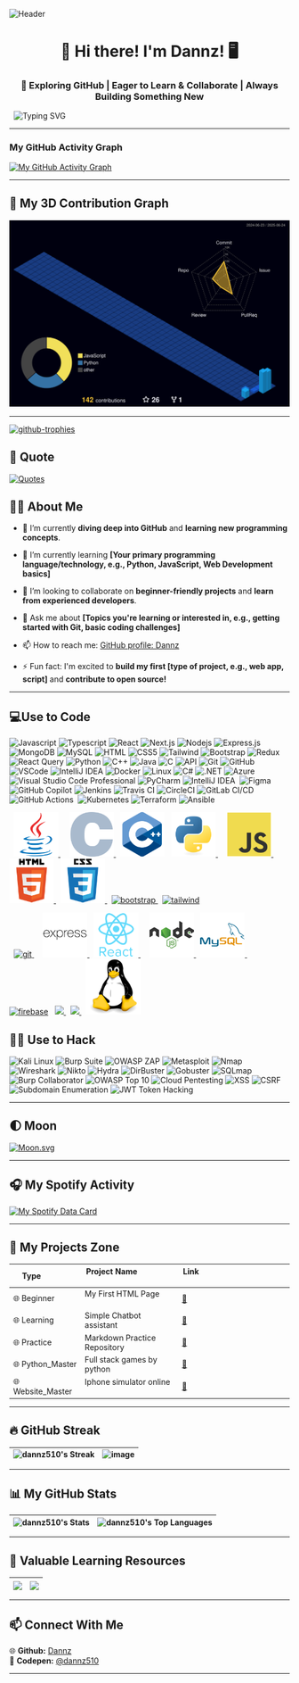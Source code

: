 ![Header](./your-header-image-name.png)
 
 <h1 align="center">👋 Hi there! I'm Dannz! 🖥️</h1>

<h3 align="center">🚀 Exploring GitHub | Eager to Learn & Collaborate | Always Building Something New</h3>

<p align="center">

  <img src="https://readme-typing-svg.herokuapp.com?color=00ccff&center=true&vCenter=true&lines=Learning+GitHub!;Exploring+new+technologies!;Open+to+collaborations!;Coding+and+building!;Connecting+with+developers!" alt="Typing SVG" />

</p>

---

### My GitHub Activity Graph

[![My GitHub Activity Graph](https://github-readme-activity-graph.vercel.app/graph?username=dannz510&theme=react-dark&hide_border=true)](https://github.com/Ashutosh00710/github-readme-activity-graph)

---
## 🧊 My 3D Contribution Graph

  ![](./profile-3d-contrib/profile-night-view.svg)


---

 <p align="center">
  
  [![github-trophies](https://github-profile-trophy.vercel.app/?username=dannz510)](https://github.com/ryo-ma/github-profile-trophy)
</p>

## 📔 Quote

[![Quotes](https://quotes-github-readme.vercel.app/api?type=horizontal&theme=dark)](https://github.com/piyushsuthar/github-readme-quotes)

## 🙋‍♂️ About Me

- 🔭 I’m currently **diving deep into GitHub** and **learning new programming concepts**.

- 🌱 I’m currently learning **[Your primary programming language/technology, e.g., Python, JavaScript, Web Development basics]**

- 👯 I’m looking to collaborate on **beginner-friendly projects** and **learn from experienced developers**.

- 💬 Ask me about **[Topics you're learning or interested in, e.g., getting started with Git, basic coding challenges]**

- 📫 How to reach me: [GitHub profile: Dannz](https://github.com/dannz510)

- ⚡ Fun fact: I'm excited to **build my first [type of project, e.g., web app, script]** and **contribute to open source!**

---



## 💻Use to Code

![Javascript](https://img.shields.io/badge/Javascript-F0DB4F?style=for-the-badge&labelColor=black&logo=javascript&logoColor=F0DB4F)
![Typescript](https://img.shields.io/badge/Typescript-007acc?style=for-the-badge&labelColor=black&logo=typescript&logoColor=007acc)
![React](https://img.shields.io/badge/-React-61DBFB?style=for-the-badge&labelColor=black&logo=react&logoColor=61DBFB)
![Next.js](https://img.shields.io/badge/next.js-000000?style=for-the-badge&logo=nextdotjs&logoColor=white)
![Nodejs](https://img.shields.io/badge/Nodejs-3C873A?style=for-the-badge&labelColor=black&logo=node.js&logoColor=3C873A)
![Express.js](https://img.shields.io/badge/Express.js-000000?style=for-the-badge&logo=express&logoColor=white)
![MongoDB](https://img.shields.io/badge/MongoDB-4EA94B?style=for-the-badge&logo=mongodb&logoColor=white)
![MySQL](https://img.shields.io/badge/MySQL-lightgrey?logo=mysql&style=for-the-badge&logoColor=white&labelColor=blue)
![HTML](https://img.shields.io/badge/HTML5-E34F26?style=for-the-badge&logo=html5&logoColor=white)
![CSS5](https://img.shields.io/badge/CSS5-1572B6?style=for-the-badge&logo=css3&logoColor=white)
![Tailwind](https://img.shields.io/badge/Tailwind_CSS-092749?style=for-the-badge&logo=tailwindcss&logoColor=06B6D4&labelColor=000000)
![Bootstrap](https://img.shields.io/badge/Bootstrap-563D7C?style=for-the-badge&logo=bootstrap&logoColor=white)
![Redux](https://img.shields.io/badge/Redux-593D88?style=for-the-badge&logo=redux&logoColor=white)
![React Query](https://img.shields.io/badge/-React_Query-FF4154?style=for-the-badge&logo=react%20query&logoColor=white)
![Python](https://img.shields.io/badge/Python-3776AB?style=for-the-badge&logo=python&logoColor=white)
![C++](https://img.shields.io/badge/C++-00599C?style=for-the-badge&logo=c%2B%2B&logoColor=white)
![Java](https://img.shields.io/badge/Java-007396?style=for-the-badge&logo=java&logoColor=white)
![C](https://img.shields.io/badge/C-00599C?style=for-the-badge&logo=c&logoColor=white)
![API](https://img.shields.io/badge/API-008000?style=for-the-badge)
![Git](https://img.shields.io/badge/Git-F05032?style=for-the-badge&logo=git&logoColor=white)
![GitHub](https://img.shields.io/badge/GitHub-181717?style=for-the-badge&logo=github&logoColor=white)
![VSCode](https://img.shields.io/badge/Visual_Studio-0078d7?style=for-the-badge&logo=visual%20studio&logoColor=white)
![IntelliJ IDEA](https://img.shields.io/badge/IntelliJ_IDEA-000000?style=for-the-badge&logo=intellij-idea&logoColor=white)
![Docker](https://img.shields.io/badge/Docker-2496ED?style=for-the-badge&logo=docker&logoColor=white)
![Linux](https://img.shields.io/badge/Linux-FCC624?style=for-the-badge&logo=linux&logoColor=black)
![C#](https://img.shields.io/badge/C%23-239120?style=for-the-badge&logo=c-sharp&logoColor=white)
![.NET](https://img.shields.io/badge/.NET-512BD4?style=for-the-badge&logo=.net&logoColor=white)
![Azure](https://img.shields.io/badge/Microsoft_Azure-0089D6?style=for-the-badge&logo=microsoft-azure&logoColor=white)
![Visual Studio Code Professional](https://img.shields.io/badge/VS_Code_Professional-007ACC?style=for-the-badge&logo=visual-studio-code&logoColor=white)
![PyCharm](https://img.shields.io/badge/PyCharm-000000?style=for-the-badge&logo=pycharm&logoColor=white)
![IntelliJ IDEA](https://img.shields.io/badge/IntelliJ_IDEA-000000?style=for-the-badge&logo=intellij-idea&logoColor=white) 
![Figma](https://img.shields.io/badge/Figma-F24E1E?style=for-the-badge&logo=figma&logoColor=white)
![GitHub Copilot](https://img.shields.io/badge/GitHub_Copilot-000000?style=for-the-badge&logo=github&logoColor=white)
![Jenkins](https://img.shields.io/badge/Jenkins-D24939?style=for-the-badge&logo=jenkins&logoColor=white)
![Travis CI](https://img.shields.io/badge/Travis_CI-3EAAAF?style=for-the-badge&logo=travis-ci&logoColor=white)
![CircleCI](https://img.shields.io/badge/CircleCI-343434?style=for-the-badge&logo=circleci&logoColor=white)
![GitLab CI/CD](https://img.shields.io/badge/GitLab_CI%2FCD-FCA121?style=for-the-badge&logo=gitlab&logoColor=white)
![GitHub Actions](https://img.shields.io/badge/GitHub_Actions-2088FF?style=for-the-badge&logo=github-actions&logoColor=white) 
![Kubernetes](https://img.shields.io/badge/Kubernetes-326CE5?style=for-the-badge&logo=kubernetes&logoColor=white)
![Terraform](https://img.shields.io/badge/Terraform-623CE4?style=for-the-badge&logo=terraform&logoColor=white)
![Ansible](https://img.shields.io/badge/Ansible-EE0000?style=for-the-badge&logo=ansible&logoColor=white) 




  <a href="#"> <img src="https://raw.githubusercontent.com/devicons/devicon/master/icons/java/java-original.svg" alt="java" width="80" height="80"/> </a> 
  <a href="#"> <img src="https://raw.githubusercontent.com/devicons/devicon/master/icons/c/c-original.svg" alt="c" width="80" height="80"/> </a>
  <a href="#"> <img src="https://raw.githubusercontent.com/devicons/devicon/master/icons/cplusplus/cplusplus-original.svg" alt="cplusplus" width="80" height="80"/></a>
  <a href="#"> <img src="https://raw.githubusercontent.com/devicons/devicon/master/icons/python/python-original.svg" alt="python" width="80" height="80"/> </a> 
  <a href="#"> <img src="https://raw.githubusercontent.com/devicons/devicon/master/icons/javascript/javascript-original.svg" alt="javascript" width="80" height="80"/> </a> 
  <a href="#"> <img src="https://raw.githubusercontent.com/devicons/devicon/master/icons/html5/html5-original-wordmark.svg" alt="html5" width="80" height="80"/> </a>
  <a href="#"> <img src="https://raw.githubusercontent.com/devicons/devicon/master/icons/css3/css3-original-wordmark.svg" alt="css3" width="80" height="80"/> </a>
  <a href="#"> <img src="https://img.icons8.com/?size=100&id=EzPCiQUqWWEa&format=png&color=000000" alt="bootstrap" width="80" height="80"/> </a>
  <a href="#"> <img src="https://www.vectorlogo.zone/logos/tailwindcss/tailwindcss-icon.svg" alt="tailwind" width="80" height="80"/> </a> </p>
  <a href="#"> <img src="https://www.vectorlogo.zone/logos/git-scm/git-scm-icon.svg" alt="git" width="80" height="80"/> </a> 
  <a href="#"> <img src="https://raw.githubusercontent.com/devicons/devicon/master/icons/express/express-original-wordmark.svg" alt="express" width="80" height="80"/> </a>
  <a href="#"> <img src="https://raw.githubusercontent.com/devicons/devicon/master/icons/react/react-original-wordmark.svg" alt="react" width="80" height="80"/> </a> 
  <a href="#"> <img src="https://raw.githubusercontent.com/devicons/devicon/master/icons/nodejs/nodejs-original-wordmark.svg" alt="nodejs" width="80" height="80"/> </a>
  <a href="#"> <img src="https://raw.githubusercontent.com/devicons/devicon/master/icons/mysql/mysql-original-wordmark.svg" alt="mysql" width="80" height="80"/> </a>
  <a href="#"> <img src="https://img.icons8.com/?size=100&id=62452&format=png&color=000000" alt="firebase" width="80" height="80"/></a>
  <a href="#"> <img src="https://img.icons8.com/color/96/000000/visual-studio-code-2019"/> </a>
  <a href="#"> <img src="https://img.icons8.com/color/96/windows-10.png"/> </a>
  <a href="#"> <img src="https://raw.githubusercontent.com/devicons/devicon/master/icons/linux/linux-original.svg" alt="linux" width="100" height="100"/> </a>

## 🕵️‍♂️ Use to Hack

![Kali Linux](https://img.shields.io/badge/Kali_Linux-557C94?style=for-the-badge&logo=kali&logoColor=white)
![Burp Suite](https://img.shields.io/badge/Burp_Suite-990000?style=for-the-badge&logo=burp&logoColor=white)
![OWASP ZAP](https://img.shields.io/badge/OWASP_ZAP-7F64FF?style=for-the-badge&logo=owasp&logoColor=white)
![Metasploit](https://img.shields.io/badge/Metasploit-BC2929?style=for-the-badge&logo=metasploit&logoColor=white)
![Nmap](https://img.shields.io/badge/Nmap-000000?style=for-the-badge&logo=nmap&logoColor=white)
![Wireshark](https://img.shields.io/badge/Wireshark-167B6E?style=for-the-badge&logo=wireshark&logoColor=white)
![Nikto](https://img.shields.io/badge/Nikto-0099FF?style=for-the-badge&logo=nikto&logoColor=white)
![Hydra](https://img.shields.io/badge/THC_Hydra-00599C?style=for-the-badge&logo=hydra&logoColor=white)
![DirBuster](https://img.shields.io/badge/DirBuster-9F1D1D?style=for-the-badge&logo=apache&logoColor=white)
![Gobuster](https://img.shields.io/badge/Gobuster-5A6A77?style=for-the-badge&logo=go&logoColor=white)
![SQLmap](https://img.shields.io/badge/SQLmap-ED2A20?style=for-the-badge&logo=sql&logoColor=white)
![Burp Collaborator](https://img.shields.io/badge/Burp_Collaborator-F9E500?style=for-the-badge&logo=burp&logoColor=white)
![OWASP Top 10](https://img.shields.io/badge/OWASP_Top_10-6A4D8E?style=for-the-badge&logo=owasp&logoColor=white)
![Cloud Pentesting](https://img.shields.io/badge/Cloud_Pentesting-2470C7?style=for-the-badge&logo=amazonaws&logoColor=white)
![XSS](https://img.shields.io/badge/XSS-007ACC?style=for-the-badge&logo=html5&logoColor=white)
![CSRF](https://img.shields.io/badge/CSRF-7E0A30?style=for-the-badge&logo=html5&logoColor=white)
![Subdomain Enumeration](https://img.shields.io/badge/Subdomain_Enumeration-5A5357?style=for-the-badge&logo=domain&logoColor=white)
![JWT Token Hacking](https://img.shields.io/badge/JWT_Hacking-232F3E?style=for-the-badge&logo=json-web-tokens&logoColor=white)

---

## 🌓 Moon

[![Moon.svg](https://moon-svg.minung.dev/moon.svg?theme=basic)](https://moon-svg.minung.dev)

---

## 🎧 My Spotify Activity

[![My Spotify Data Card](https://data-card-for-spotify.herokuapp.com/api/card?user_id=31j5i5btedy56ywu473os6zs5cjy)](https://data-card-for-spotify.herokuapp.com/card?user_id=31j5i5btedy56ywu473os6zs5cjy)

---

## 📑 My Projects Zone

| Type             | Project Name                      | Link                                                                        |
|------------------|-----------------------------------|-----------------------------------------------------------------------------|
| 🌐 Beginner      | My First HTML Page                | [🔗](https://github.com/dannz510/Heart-by-dz)                               |
| 🌐 Learning      | Simple Chatbot assistant          | [🔗](https://github.com/dannz510/A.Z.O.Z)                                   |
| 🌐 Practice      | Markdown Practice Repository      | [🔗](https://github.com/dannz510/DinoGame)                                  |
| 🌐 Python_Master | Full stack games by python        | [🔗](https://github.com/dannz510/PYTHON-GAME-MASTER)                        |
| 🌐 Website_Master| Iphone simulator online           | [🔗](https://github.com/dannz510/Iphone-15-simulator)                       |

---

## 🔥 GitHub Streak

![dannz510's Streak](https://github-readme-streak-stats.herokuapp.com/?user=dannz510&theme=react&hide_border=true) | ![image](https://github.com/user-attachments/assets/45dab06d-a4a6-43aa-bd3a-17b3083d1d64) |
| ------------- | ------------- |

---

## 📊 My GitHub Stats

![dannz510's Stats](https://github-readme-stats.vercel.app/api?username=dannz510&theme=react&show_icons=true&hide_border=true&count_private=true) | ![dannz510's Top Languages](https://github-readme-stats.vercel.app/api/top-langs/?username=dannz510&theme=react&show_icons=true&hide_border=true&layout=compact) |
| ------------- | ------------- |

---

## 🚀 Valuable Learning Resources

| <a href="https://github.com/dannz510/PYTHON-GAME-MASTER"><img align="center" src="https://github-readme-stats.vercel.app/api/pin/?username=dannz510&repo=PYTHON-GAME-MASTER&theme=buefy" /></a> | <a href="https://github.com/dannz510/Iphone-15-simulator"><img align="center" src="https://github-readme-stats.vercel.app/api/pin/?username=dannz510&repo=Iphone-15-simulator&theme=buefy" /></a> |
| ------------- | ------------- |

---
## 📫 Connect With Me

🌐 **Github:** [Dannz](https://github.com/dannz510) <br>
🔏 **Codepen:** [@dannz510](https://codepen.io/dannz510) <br>

---
